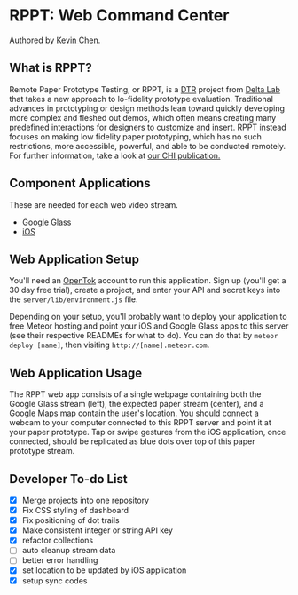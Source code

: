 RPPT: Web Command Center
===========================
Authored by [Kevin Chen](http://kevinchen.ninja).

## What is RPPT?
Remote Paper Prototype Testing, or RPPT, is a [DTR](http://dtr.meteor.com) project from [Delta Lab](https://delta.northwestern.edu) that takes a new approach to lo-fidelity prototype evaluation. Traditional advances in prototyping or design methods lean toward quickly developing more complex and fleshed out demos, which often means creating many predefined interactions for designers to customize and insert. RPPT instead focuses on making low fidelity paper prototyping, which has no such restrictions, more accessible, powerful, and able to be conducted remotely. For further information, take a look at [our CHI publication.](http://dl.acm.org/citation.cfm?id=2702423)

## Component Applications
These are needed for each web video stream.
 * [Google Glass](https://github.com/NUDelta/remote-paper-prototyper-gdk)
 * [iOS](https://github.com/NUDelta/remote-paper-prototyper-ios)

## Web Application Setup
You'll need an [OpenTok](https://tokbox.com/developer/) account to run this application. Sign up (you'll get a 30 day free trial), create a project, and enter your API and secret keys into the `server/lib/environment.js` file.

Depending on your setup, you'll probably want to deploy your application to free Meteor hosting and point your iOS and Google Glass apps to this server (see their respective READMEs for what to do). You can do that by `meteor deploy [name]`, then visiting `http://[name].meteor.com`.

## Web Application Usage
The RPPT web app consists of a single webpage containing both the Google Glass stream (left), the expected paper stream (center), and a Google Maps map contain the user's location. You should connect a webcam to your computer connected to this RPPT server and point it at your paper prototype. Tap or swipe gestures from the iOS application, once connected, should be replicated as blue dots over top of this paper prototype stream.

## Developer To-do List
* [x] Merge projects into one repository
* [x] Fix CSS styling of dashboard
* [x] Fix positioning of dot trails
* [x] Make consistent integer or string API key
* [x] refactor collections
* [ ] auto cleanup stream data
* [ ] better error handling
* [x] set location to be updated by iOS application
* [x] setup sync codes
